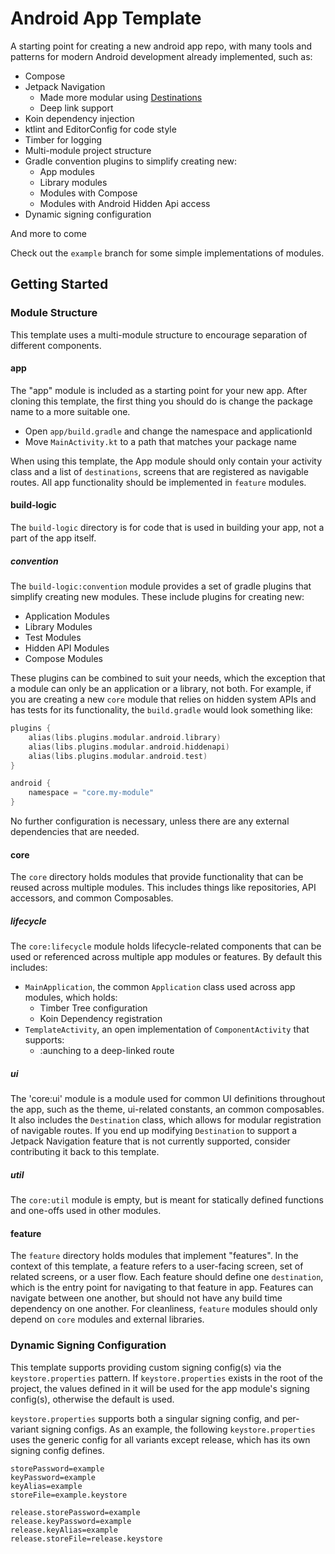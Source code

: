 # Android App Template
A starting point for creating a new android app repo, with many tools and patterns for modern Android
development already implemented, such as:

- Compose
- Jetpack Navigation
	- Made more modular using [Destinations](core/ui/src/main/java/core/ui/model/data/Destination.kt)
	- Deep link support
- Koin dependency injection
- ktlint and EditorConfig for code style
- Timber for logging
- Multi-module project structure
- Gradle convention plugins to simplify creating new:
	- App modules
	- Library modules
	- Modules with Compose 
	- Modules with Android Hidden Api access
- Dynamic signing configuration

And more to come

Check out the `example` branch for some simple implementations of modules.

## Getting Started

### Module Structure
This template uses a multi-module structure to encourage separation of different components.

#### app
The "app" module is included as a starting point for your new app. After cloning this template, the
first thing you should do is change the package name to a more suitable one. 
- Open `app/build.gradle` and change the namespace and applicationId 
- Move `MainActivity.kt` to a path that matches your package name

When using this template, the App module should only contain your activity class and a list of
`destinations`, screens that are registered as navigable routes. All app functionality should be
implemented in `feature` modules.

#### build-logic
The `build-logic` directory is for code that is used in building your app, not a part of the
app itself.

##### convention
The `build-logic:convention` module provides a set of gradle plugins that simplify creating new modules. These
include plugins for creating new:
- Application Modules
- Library Modules
- Test Modules
- Hidden API Modules
- Compose Modules

These plugins can be combined to suit your needs, which the exception that a module can only be an
application or a library, not both. For example, if you are creating a new `core` module that relies
on hidden system APIs and has tests for its functionality, the `build.gradle` would look something
like:
```kotlin
plugins {
    alias(libs.plugins.modular.android.library)
    alias(libs.plugins.modular.android.hiddenapi)
    alias(libs.plugins.modular.android.test)
}

android {
    namespace = "core.my-module"
}
```
No further configuration is necessary, unless there are any external dependencies that are needed.

#### core
The `core` directory holds modules that provide functionality that can be reused across multiple
modules. This includes things like repositories, API accessors, and common Composables.

##### lifecycle
The `core:lifecycle` module holds lifecycle-related components that can be used or referenced across
multiple app modules or features. By default this includes:
- `MainApplication`, the common `Application` class used across app modules, which holds:
  - Timber Tree configuration
  - Koin Dependency registration
- `TemplateActivity`, an open implementation of `ComponentActivity` that supports:
  - :aunching to a deep-linked route

##### ui
The 'core:ui' module is a module used for common UI definitions throughout the app, such as the
theme, ui-related constants, an common composables. It also includes the `Destination` class, which
allows for modular registration of navigable routes. If you end up modifying `Destination` to
support a Jetpack Navigation feature that is not currently supported, consider contributing it back
to this template.

##### util
The `core:util` module is empty, but is meant for statically defined functions and one-offs used
in other modules.

#### feature
The `feature` directory holds modules that implement "features". In the context of this template, a
feature refers to a user-facing screen, set of related screens, or a user flow. Each feature should
define one `destination`, which is the entry point for navigating to that feature in app. Features
can navigate between one another, but should not have any build time dependency on one another. For
cleanliness, `feature` modules should only depend on `core` modules and external libraries.

### Dynamic Signing Configuration
This template supports providing custom signing config(s) via the `keystore.properties` pattern. If
`keystore.properties` exists in the root of the project, the values defined in it will be used for
the app module's signing config(s), otherwise the default is used.

`keystore.properties` supports both a singular signing config, and per-variant signing configs. As
an example, the following `keystore.properties` uses the generic config for all variants except
release, which has its own signing config defines.
```
storePassword=example
keyPassword=example
keyAlias=example
storeFile=example.keystore

release.storePassword=example
release.keyPassword=example
release.keyAlias=example
release.storeFile=release.keystore
```
